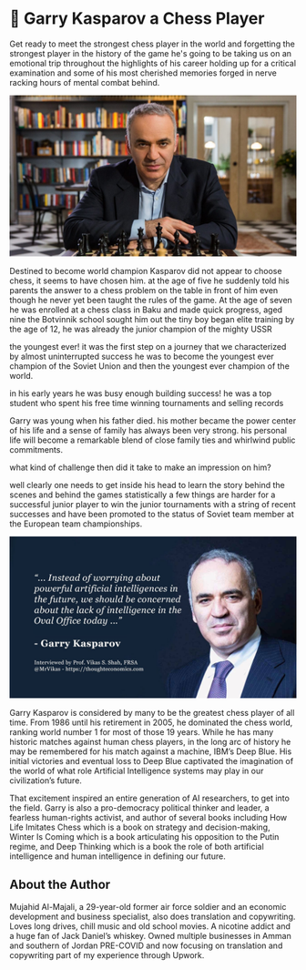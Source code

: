 # 🐴 Garry Kasparov a Chess Player

Get ready to meet the strongest chess player in the world and forgetting the strongest player in the history of the game he's going to be taking us on an emotional trip throughout the highlights of his career holding up for a critical examination and some of his most cherished memories forged in nerve racking hours of mental combat behind.

![image](_static/images/garry-kasparov-a-chess-player/man.jpeg)

Destined to become world champion Kasparov did not appear to choose chess, it seems to have chosen him. at the age of five he suddenly told his parents the answer to a chess problem on the table in front of him even though he never yet been taught the rules of the game. At the age of seven he was enrolled at a chess class in Baku and made quick progress, aged nine the Botvinnik school sought him out the tiny boy began elite training by the age of 12, he was already the junior champion of the mighty USSR

the youngest ever! it was the first step on a journey that we characterized by almost uninterrupted success he was to become the youngest ever champion of the Soviet Union and then the youngest ever champion of the world.

in his early years he was busy enough building success! he was a top student who spent his free time winning tournaments and selling records

Garry was young when his father died. his mother became the power center of his life and a sense of family has always been very strong. his personal life will become a remarkable blend of close family ties and whirlwind public commitments.

what kind of challenge then did it take to make an impression on him?

well clearly one needs to get inside his head to learn the story behind the scenes and behind the games statistically a few things are harder for a successful junior player to win the junior tournaments with a string of recent successes and have been promoted to the status of Soviet team member at the European team championships.

![image](_static/images/garry-kasparov-a-chess-player/quote.jpeg)

Garry Kasparov is considered by many to be the greatest chess player of all time. From 1986 until his retirement in 2005, he dominated the chess world, ranking world number 1 for most of those 19 years. While he has many historic matches against human chess players, in the long arc of history he may be remembered for his match against a machine, IBM’s Deep Blue. His initial victories and eventual loss to Deep Blue captivated the imagination of the world of what role Artificial Intelligence systems may play in our civilization’s future.

That excitement inspired an entire generation of AI researchers, to get into the field. Garry is also a pro-democracy political thinker and leader, a fearless human-rights activist, and author of several books including How Life Imitates Chess which is a book on strategy and decision-making, Winter Is Coming which is a book articulating his opposition to the Putin regime, and Deep Thinking which is a book the role of both artificial intelligence and human intelligence in defining our future.

## About the Author

Mujahid Al-Majali, a 29-year-old former air force soldier and an economic
development and business specialist, also does translation and copywriting.
Loves long drives, chill music and old school movies. A nicotine addict and a
huge fan of Jack Daniel’s whiskey. Owned multiple businesses in Amman and
southern of Jordan PRE-COVID and now focusing on translation and copywriting
part of my experience through Upwork.

